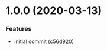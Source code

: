 # 1.0.0 (2020-03-13)


### Features

* initial commit ([c56d920](https://github.com/newhighsco/editor-config/commit/c56d9203ea7c371259003a0c7675a30bfcb708b4))
